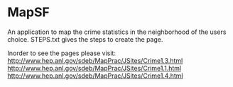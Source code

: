 MapSF
=====

An application to map the crime statistics in the neighborhood of the users choice.
STEPS.txt gives the steps to create the page. 

Inorder to see the pages please visit:
http://www.hep.anl.gov/sdeb/MapPrac/JSites/Crime1.3.html
http://www.hep.anl.gov/sdeb/MapPrac/JSites/Crime1.1.html
http://www.hep.anl.gov/sdeb/MapPrac/JSites/Crime1.4.html

